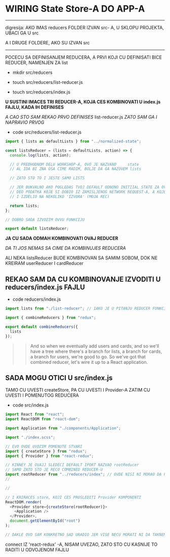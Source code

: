 # WIRING State Store-A DO APP-A

---

digresija: AKO IMAS reducers FOLDER IZVAN src- A, U SKLOPU PROJEKTA, UBACI GA U src

A I DRUGE FOLDERE, AKO SU IZVAN src

---

POCECU SA DEFINISANJEM REDUCERA, A PRVI KOJI CU DEFINISATI BICE REDUCER, NAMENJEN ZA list

- mkdir src/reducers

- touch src/reducers/list-reducer.js

- touch src/reducers/index.js

**U SUSTINI IMACES TRI REDUCER-A, KOJA CES KOMBINOVATI U index.js FAJLU, KADA IH DEFINISES**

_A CAO STO SAM REKAO PRVO DEFINISES_ list-reducer.js _ZATO SAM GA I NAPRAVIO PRVOG_

- code src/reducers/list-reducer.js

```javascript
import { lists as defaultLists } from "../normalized-state";

const listsReducer = (lists = defaultLists, action) => {
  console.log(lists, action);

  // U PREDHODNOM DELU WORKSHOP-A, OVO JE NAZVANO     state
  // AL IDA BI ZNA OSA CIME RADIM, BOLJE DA GA NAZOVEM lists

  // ZATO STO TO I JESTE SAMO LISTS

  // JER BUKVALNO AKO POGLEDAS TVOJ DEFAULT ODNONO INITIIAL STATE ZA OVAJ REDUCER, TO JE USTVARI
  // DEO PODATKA KOJE SI DOBIO IZ ZAMISLJENOG NETWORK REQUEST-A, A KOJE SI NORMALIZOVAO
  // I IZDELIO NA NEKOLIKO 'IZVORA' (MOJA REC)

  return lists;
};

// DOBRO SADA IZVOZIM OVVU FUNKCIJU

export default listsReducer;
```

**JA CU SADA ODMAH KOMBINOVATI OVAJ REDUCER**

_DA TI JOS NEMAS SA CIME DA KOMBINUJES REDUCERA_

ALI NEKA listsReducer BUDE KOMBINOVAN SA SAMIM SOBOM, DOK NE KREIRAM userReducer I cardReducer

## REKAO SAM DA CU KOMBINOVANJE IZVODITI U reducers/index.js FAJLU

- code reducers/index.js

```javascript
import lists from "./list-reducer"; // IAKO JE U PITANJU REDUCER FUNKCIJA Kinney JE IZABRAO DA JE ZOVE lists

import { combineReducers } from "redux";

export default combineReducers({
  lists
});
```

> > And so when we eventually add users and cards, and so we'll have a tree where there's a branch for lists, a branch for cards, a branch for users, we're good to go. So we've got that combined reducer, let's wire it up to a React application.

## SADA MOGU OTICI U src/index.js

TAMO CU UVESTI createStore, PA CU UVESTI I Provider-A ZATIM CU UVESTI I POMENUTOG REDUCERA

- code src/index.js

```javascript
import React from "react";
import ReactDOM from "react-dom";

import Application from "./components/Application";

import "./index.scss";

// EVO OVDE UVOZIM POMENUTE STVARI
import { createStore } from "redux";
import { Provider } from "react-redux";

// KINNEY JE OVAJJ SLEDECI DEFAULT IPORT NAZVAO rootReducer
// SAMO ZATO STO JE RECO COMBINED REDUCER-U
import rootReducer from "../reducers/index"; // OVDE NISI NI MORAO DA PISES index (PREDPOSTAVLJAM DA JE TO BENEFIT OF USING
//                                                                                      WEBPACK)

//

// I KRIRACES store, KOJI CES PROSLEDITI Provider KOMPONENTI
ReactDOM.render(
  <Provider store={createStore(rootReducer)}>
    <Application />
  </Provider>,
  document.getElementById("root")
);

// DAKLE OVO SAM KONKRETNO SAD URADIO JER VISE NECU MORATI NI DA TAKNEM OVAJ CODE
```

connect IZ 'react-redux' -A, NISAM UVEZAO, ZATO STO CU KASNIJE TO RADITI U ODVOJENOM FAJLU
